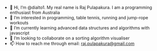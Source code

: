 - 👋 Hi, I’m @dialto1. My real name is Raj Pulapakura. I am a programming enthusiast from Australia
- 👀 I’m interested in programming, table tennis, running and jump-rope workouts
- 🌱 I’m currently learning advanced data structures and algorithms with javascript
- 💞️ I’m looking to collaborate on a sorting algorithm visualiser
- 📫 How to reach me through email: raj.pulapakura@gmail.com

